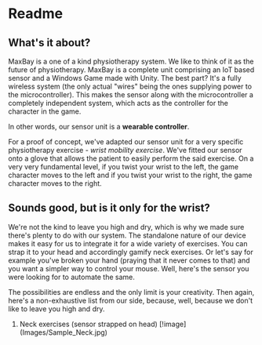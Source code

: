 # Readme

## What's it about?
MaxBay is a one of a kind physiotherapy system. We like to think of it as the future of physiotherapy. MaxBay is a complete unit comprising an IoT based sensor and a Windows Game made with Unity. The best part? It's a fully wireless system (the only actual "wires" being the ones supplying power to the microcontroller). This makes the sensor along with the microcontroller a completely independent system, which acts as the controller for the character in the game. 

In other words, our sensor unit is a **wearable controller**.

For a proof of concept, we've adapted our sensor unit for a very specific physiotherapy exercise - _wrist mobility exercise_. We've fitted our sensor onto a glove that allows the patient to easily perform the said exercise. On a very very fundamental level, if you twist your wrist to the left, the game character moves to the left and if you twist your wrist to the right, the game character moves to the right. 

## Sounds good, but is it only for the wrist?
We're not the kind to leave you high and dry, which is why we made sure there's plenty to do with our system. The standalone nature of our device makes it easy for us to integrate it for a wide variety of exercises. You can strap it to your head and accordingly gamify neck exercises. Or let's say for example you've broken your hand (praying that it never comes to that) and you want a simpler way to control your mouse. Well, here's the sensor you were looking for to automate the same.

The possibilities are endless and the only limit is your creativity. Then again, here's a non-exhaustive list from our side, because, well, because we don't like to leave you high and dry. 

1. Neck exercises (sensor strapped on head)
[!image] (Images/Sample_Neck.jpg)